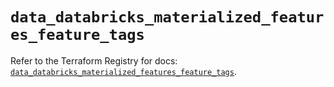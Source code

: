 # `data_databricks_materialized_features_feature_tags`

Refer to the Terraform Registry for docs: [`data_databricks_materialized_features_feature_tags`](https://registry.terraform.io/providers/databricks/databricks/1.86.0/docs/data-sources/materialized_features_feature_tags).
